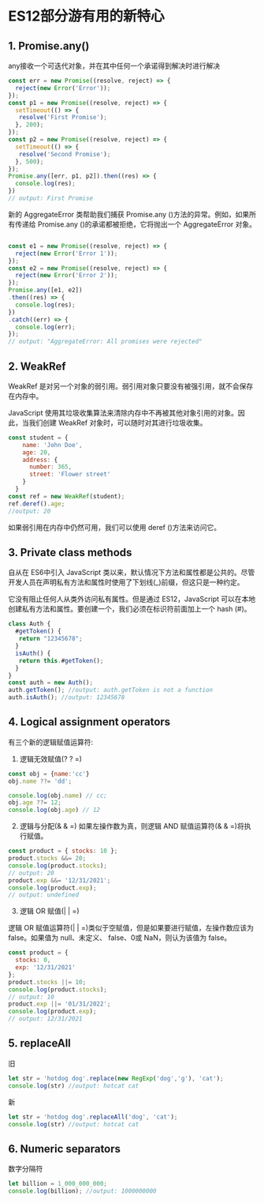 # ES12部分游有用的新特心


## 1. Promise.any()

any接收一个可迭代对象，并在其中任何一个承诺得到解决时进行解决

``` js
const err = new Promise((resolve, reject) => {
  reject(new Error('Error'));
});
const p1 = new Promise((resolve, reject) => {
  setTimeout(() => {
   resolve('First Promise');
  }, 200);
});
const p2 = new Promise((resolve, reject) => {
  setTimeout(() => {
   resolve('Second Promise');
  }, 500);
});
Promise.any([err, p1, p2]).then((res) => {
  console.log(res);
})
// output: First Promise
```

新的 AggregateError 类帮助我们捕获 Promise.any ()方法的异常。例如，如果所有传递给 Promise.any ()的承诺都被拒绝，它将抛出一个 AggregateError 对象。

``` js

const e1 = new Promise((resolve, reject) => {
  reject(new Error('Error 1'));
});
const e2 = new Promise((resolve, reject) => {
  reject(new Error('Error 2'));
});
Promise.any([e1, e2])
.then((res) => {
  console.log(res);
})
.catch((err) => {
  console.log(err);
});
// output: "AggregateError: All promises were rejected"
```


## 2. WeakRef

WeakRef 是对另一个对象的弱引用。弱引用对象只要没有被强引用，就不会保存在内存中。

JavaScript 使用其垃圾收集算法来清除内存中不再被其他对象引用的对象。因此，当我们创建 WeakRef 对象时，可以随时对其进行垃圾收集。


``` js
const student = {
    name: 'John Doe',
    age: 20,
    address: {
      number: 365,
      street: 'Flower street'
    }
  }
const ref = new WeakRef(student);
ref.deref().age;
//output: 20
```

如果弱引用在内存中仍然可用，我们可以使用 deref ()方法来访问它。



## 3. Private class methods

自从在 ES6中引入 JavaScript 类以来，默认情况下方法和属性都是公共的。尽管开发人员在声明私有方法和属性时使用了下划线(_)前缀，但这只是一种约定。

它没有阻止任何人从类外访问私有属性。但是通过 ES12，JavaScript 可以在本地创建私有方法和属性。要创建一个，我们必须在标识符前面加上一个 hash (#)。

``` js
class Auth {
  #getToken() {
   return "12345678";
  }
  isAuth() {
   return this.#getToken();
  }
}
const auth = new Auth();
auth.getToken(); //output: auth.getToken is not a function
auth.isAuth(); //output: 12345678
```


## 4. Logical assignment operators


有三个新的逻辑赋值运算符:

1. 逻辑无效赋值(? ? =)

``` js
const obj = {name:'cc'}
obj.name ??= 'dd';

console.log(obj.name) // cc;
obj.age ??= 12;
console.log(obj.age) // 12

```
2. 逻辑与分配(& & =)
如果左操作数为真，则逻辑 AND 赋值运算符(& & =)将执行赋值。

``` js
const product = { stocks: 10 };
product.stocks &&= 20;
console.log(product.stocks);
// output: 20
product.exp &&= '12/31/2021';
console.log(product.exp);
// output: undefined
```
3. 逻辑 OR 赋值(| | =)

逻辑 OR 赋值运算符(| | =)类似于空赋值，但是如果要进行赋值，左操作数应该为 false。如果值为 null、未定义、 false、0或 NaN，则认为该值为 false。

``` js
const product = {
  stocks: 0,
  exp: '12/31/2021'
};
product.stocks ||= 10;
console.log(product.stocks);
// output: 10
product.exp ||= '01/31/2022';
console.log(product.exp);
// output: 12/31/2021
```


## 5. replaceAll

旧
``` js
let str = 'hotdog dog'.replace(new RegExp('dog','g'), 'cat');
console.log(str) //output: hotcat cat
```

新
``` js
let str = 'hotdog dog'.replaceAll('dog', 'cat');
console.log(str) //output: hotcat cat
```

## 6.  Numeric separators

数字分隔符

``` js
let billion = 1_000_000_000;
console.log(billion); //output: 1000000000
```